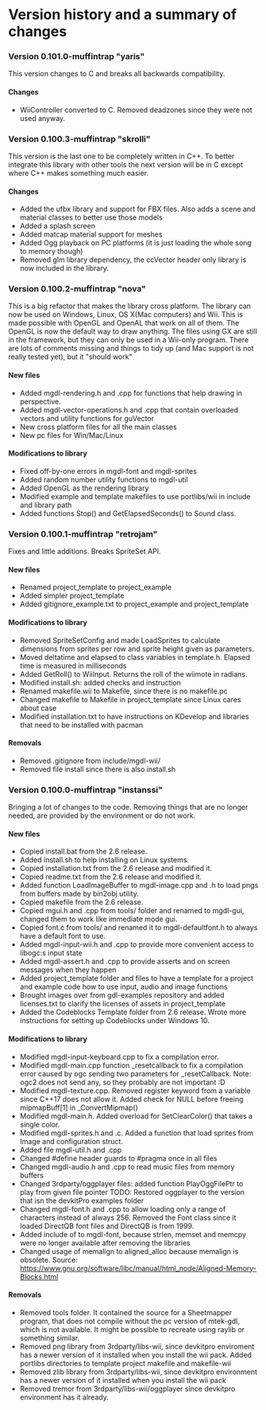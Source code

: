# Version history and a summary of changes

### Version 0.101.0-muffintrap "yaris"
This version changes to C and breaks all backwards compatibility.

#### Changes

+ WiiController converted to C. Removed deadzones since they were not used anyway.


### Version 0.100.3-muffintrap "skrolli"
This version is the last one to be completely written in C++. To better integrate this library with other tools the next version will be in C except where C++ makes something much easier.

#### Changes
- Added the ufbx library and support for FBX files. Also adds a scene and material classes to better use those models
- Added a splash screen
- Added matcap material support for meshes
- Added Ogg playback on PC platforms (it is just loading the whole song to memory though)
- Removed glm library dependency, the ccVector header only library is now included in the library.

### Version 0.100.2-muffintrap "nova"

This is a big refactor that makes the library cross platform. The library can now be used on Windows, Linux, OS X(Mac computers) and Wii.
This is made possible with OpenGL and OpenAL that work on all of them.
The OpenGL is now the default way to draw anything. The files using GX are still in the framework, but
they can only be used in a Wii-only program.
There are lots of comments missing and things to tidy up (and Mac support is not really tested yet), but it
"should work"

#### New files
+ Added mgdl-rendering.h and .cpp for functions that help drawing in perspective.
+ Added mgdl-vector-operations.h and .cpp that contain overloaded vectors and utility functions for guVector
+ New cross platform files for all the main classes
+ New pc files for Win/Mac/Linux

#### Modifications to library
+ Fixed off-by-one errors in mgdl-font and mgdl-sprites
+ Added random number utility functions to mgdl-util
+ Added OpenGL as the rendering library
+ Modified example and template makefiles to use portlibs/wii in include and library path
+ Added functions Stop() and GetElapsedSeconds() to Sound class.

### Version 0.100.1-muffintrap "retrojam"
Fixes and little additions. Breaks SpriteSet API.

#### New files
+ Renamed project_template to project_example
+ Added simpler project_template
+ Added gitignore_example.txt to project_example and project_template

#### Modifications to library
+ Removed SpriteSetConfig and made LoadSprites to calculate dimensions from sprites per row and sprite height given as parameters.
+ Moved deltatime and elapsed to class variables in template.h. Elapsed time is measured in milliseconds
+ Added GetRoll() to WiiInput. Returns the roll of the wiimote in radians.
+ Modified install.sh: added checks and instruction
+ Renamed makefile.wii to Makefile, since there is no makefile.pc
+ Changed makefile to Makefile in project_template since Linux cares about case
+ Modified installation.txt to have instructions on KDevelop and libraries that need to be installed with pacman

#### Removals
+ Removed .gitignore from include/mgdl-wii/
+ Removed file install since there is also install.sh

### Version 0.100.0-muffintrap "instanssi"
Bringing a lot of changes to the code. Removing things that are no longer needed, are provided by the environment or do not work.

#### New files
+ Copied install.bat from the 2.6 release.
+ Added install.sh to help installing on Linux systems.
+ Copied installation.txt from the 2.6 release and modified it.
+ Copied readme.txt from the 2.6 release and modified it.
+ Added function LoadImageBuffer to mgdl-image.cpp and .h to load pngs from buffers made by bin2obj utility. 
+ Copied makefile from the 2.6 release.
+ Copied mgui.h and .cpp from tools/ folder and renamed to mgdl-gui, changed them to work like immediate mode gui.
+ Copied font.c from tools/ and renamed it to mgdl-defaultfont.h to always have a default font to use.
+ Added mgdl-input-wii.h and .cpp to provide more convenient access to libogc:s input state
+ Added mgdl-assert.h and .cpp to provide asserts and on screen messages when they happen
+ Added project_template folder and files to have a template for a project and example code how to use input, audio and image functions
+ Brought images over from gdl-examples repository and added licenses.txt to clarify the licenses of assets in project_template
+ Added the Codeblocks Template folder from 2.6 release. Wrote more instructions for setting up Codeblocks under Windows 10.

#### Modifications to library
+ Modified mgdl-input-keyboard.cpp to fix a compilation error.
+ Modified mgdl-main.cpp function _resetcallback to fix a compilation error caused by ogc sending two parameters for _resetCallback. Note: ogc2 does not send any, so they probably are not important :D
+ Modified mgdl-texture.cpp. Removed register keyword from a variable since C++17 does not allow it. Added check for NULL before freeing mipmapBuff[1] in _ConvertMipmap()
+ Modified mgdl-main.h. Added overload for SetClearColor() that takes a single color. 
+ Modified mgdl-sprites.h and .c. Added a function that load sprites from Image and configuration struct.
+ Added file mgdl-util.h and .cpp
+ Changed #define header guards to #pragma once in all files
+ Changed mgdl-audio.h and .cpp to read music files from memory buffers
+ Changed 3rdparty/oggplayer files: added function PlayOggFilePtr to play from given file pointer
    TODO: Restored oggplayer to the version that isn the devkitPro examples folder
+ Changed mgdl-font.h and .cpp to allow loading only a range of characters instead of always 256. Removed the Font class since it loaded DirectQB font files and DirectQB is from 1999.
+ Added include of <cstring> to mgdl-font, because strlen, memset and memcpy were no longer available after removing the libraries
+ Changed usage of memalign to aligned_alloc because memalign is obsolete. Source: https://www.gnu.org/software/libc/manual/html_node/Aligned-Memory-Blocks.html


#### Removals
+ Removed tools folder. It contained the source for a Sheetmapper program, that does not compile without the pc version of mtek-gdl, which is not available. It might be possible to recreate using raylib or something similar.
+ Removed png library from 3rdparty/libs-wii, since devkitpro enviroment has a newer version of it installed when you install the wii pack. Added portlibs directories to template project makefile and makefile-wii 
+ Removed zlib library from 3rdparty/libs-wii, since devkitpro environment has a newer version of it installed when you install the wii pack
+ Removed tremor from 3rdparty/libs-wii/oggplayer since devkitpro environment has it already.

